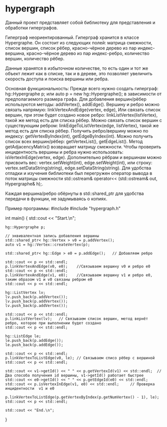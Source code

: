 # hypergraph
Данный проект представляет собой библиотеку для представления и обработки гиперграфов.

Гиперграф неориентированный.
Гиперграф хранится в классе Hypergraphe. Он состоит из следующих полей:
матрица смежности, список вершин, список рёбер, красно-чёрное дерево из пар индекс-вершина,
красно-чёрное дерево из пар индекс-ребро, количество вершин, количество рёбер.

Данные хранятся в избыточном количестве, то есть один и тот же объект лежит как в списке, так и в дереве, 
это позволяет увеличить скорость доступа и поиска вершины или ребра.

Основная функциональность:
Прежде всего нужно создать гиперграф: hg::Hypergraphe p; или auto p = new hg::Hypergraphe(); в зависимости от предполагаемого размера графа.
Для добавления вершин/рёбер используются методы: addVertex(), addEdge().
Вершину и ребро можно связать напрямую: linkVertexAndEdge(vertex, edge),
Или связать список вершин, при этом будет создано новое ребро: linkListVertex(listVertex), такой же метод есть для списка рёбер.
Можно связать список вершин с существующим ребром: linkEdgeToListVertex(edge, listVertex), такой же метод есть для списка рёбер.
Получить ребро/вершину можно по индексу: getVertexByIndex(int), getEdgeByIndex(int).
Можно получить список всех вершин/рёбер: getVertexList(), getEdgeList().
Метод getAdjacencyMatrix() возвращает матрицу смежности.
Чтобы проверить инцидентность вершины и ребра нужно использовать: isVertexInEdge(vertex, edge).
Дополнительно рёбрам и вершинам можно присвоить вес: vertex.setWeight(int), edge.setWeight(int),
или строку: vertex.setDataString(string), edge.setDataString(string).
Для удобства отладки и изучения библиотеки был перегружен оператор вывода в поток матрицы смежности std::ostream& operator<< (std::ostream& out, Hypergraphe& h);.

Каждая вершина/ребро обёрнуты в std::shared_ptr для удобства передачи в функции, не задумываясь о копиях.

Пример программы:
#include <iostream>
#include "hypergraph.h"

int main()
{
    std::cout << "Start.\n";

    hg::Hypergraphe p;

    // эквивалентная запись добавления вершины
    std::shared_ptr< hg::Vertex > v0 = p.addVertex();
    auto v1 = hg::Vertex::createVertex(p);

    std::shared_ptr< hg::Edge > e0 = p.addEdge();   // Добавляем ребро

    std::cout << p << std::endl;
    p.linkVertexAndEdge(v0, e0);    //Связываем вершину v0 и ребро e0
    std::cout << p << std::endl;
    p.linkVertexAndEdge(v1, e0);    //Связываем вершину v1 и ребро e0, таким образом v1 и v0 связаны ребром e0
    std::cout << p << std::endl;

    hg::ListVertex lv;
    lv.push_back(p.addVertex());
    lv.push_back(p.addVertex());
    lv.push_back(p.addVertex());

    std::cout << p << std::endl;
    p.linkListVertex(lv);   // Связываем список вершин, метод вернёт ребро, которое при выполнении будет создано
    std::cout << p << std::endl;

    hg::ListEdge le;
    le.push_back(p.addEdge());
    le.push_back(p.addEdge());

    std::cout << p << std::endl;
    p.linkVertexToListEdge(v0, le); // Связываем списо рёбер с вершиной
    std::cout << p << std::endl;

    std::cout << v1->getId() << " " << p.getVertexId(v1) << std::endl;  // Два способа получения id вершины, v1->getId() работает быстрее
    std::cout << e0->getId() << " " << p.getEdgeId(e0) << std::endl;
    std::cout << p.isVertexInEdge(v1, e0) << std::endl;     // Проверка инцидентности  v1 и e0

    p.linkVertexToListEdge(p.getVertexByIndex(p.getNumVertex() - 1), le);
    std::cout << p << std::endl;

    std::cout << "End.\n";
}
